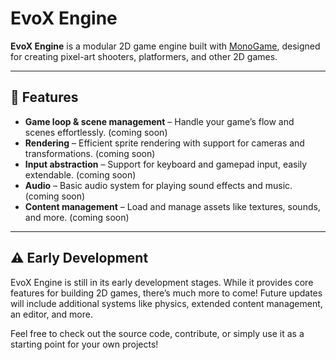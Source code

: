 # EvoX Engine

**EvoX Engine** is a modular 2D game engine built with [MonoGame](https://www.monogame.net/), designed for creating pixel-art shooters, platformers, and other 2D games.

---

## 🚀 Features

- **Game loop & scene management** – Handle your game’s flow and scenes effortlessly. (coming soon)
- **Rendering** – Efficient sprite rendering with support for cameras and transformations. (coming soon)
- **Input abstraction** – Support for keyboard and gamepad input, easily extendable. (coming soon)
- **Audio** – Basic audio system for playing sound effects and music. (coming soon)
- **Content management** – Load and manage assets like textures, sounds, and more. (coming soon)

---

## ⚠️ Early Development

EvoX Engine is still in its early development stages. While it provides core features for building 2D games, there’s much more to come! Future updates will include additional systems like physics, extended content management, an editor, and more.

Feel free to check out the source code, contribute, or simply use it as a starting point for your own projects!
